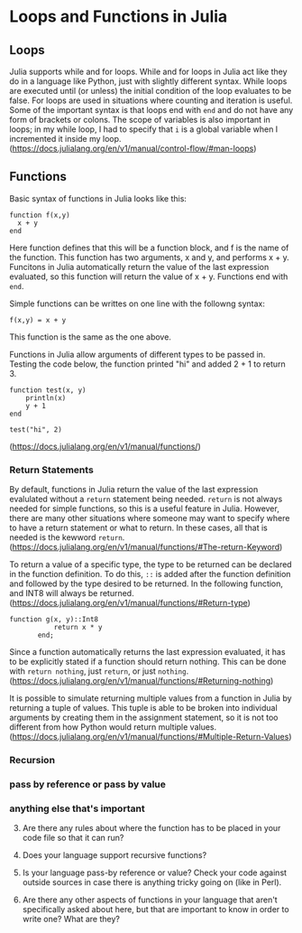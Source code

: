 # Loops and Functions in Julia

## Loops
Julia supports while and for loops. While and for loops in Julia act like they do in a language like Python, just with slightly different syntax. While loops are executed until (or unless) the initial condition of the loop evaluates to be false. For loops are used in situations where counting and iteration is useful. Some of the important syntax is that loops end with ```end``` and do not have any form of brackets or colons. The scope of variables is also important in loops; in my while loop, I had to specify that ```i``` is a global variable when I incremented it inside my loop. (https://docs.julialang.org/en/v1/manual/control-flow/#man-loops)


## Functions

Basic syntax of functions in Julia looks like this:
```
function f(x,y)
  x + y
end
```
Here function defines that this will be a function block, and f is the name of the function. This function has two arguments, x and y, and performs x + y. Funcitons in Julia automatically return the value of the last expression evaluated, so this function will return the value of x + y. Functions end with ```end```. 

Simple functions can be writtes on one line with the followng syntax:

```f(x,y) = x + y```

This function is the same as the one above. 

Functions in Julia allow arguments of different types to be passed in. Testing the code below, the function printed "hi" and added 2 + 1 to return 3. 

```
function test(x, y)
    println(x)
    y + 1
end

test("hi", 2)
```

(https://docs.julialang.org/en/v1/manual/functions/)

### Return Statements

By default, functions in Julia return the value of the last expression evalulated without a ```return``` statement being needed. ```return``` is not always needed for simple functions, so this is a useful feature in Julia. However, there are many other situations where someone may want to specify where to have a return statement or what to return. In these cases, all that is needed is the kewword ```return```. (https://docs.julialang.org/en/v1/manual/functions/#The-return-Keyword)

To return a value of a specific type, the type to be returned can be declared in the function definition. To do this, ```::``` is added after the function definition and followed by the type desired to be returned. In the following function, and INT8 will always be returned. (https://docs.julialang.org/en/v1/manual/functions/#Return-type)

```
function g(x, y)::Int8
           return x * y
       end;
```

Since a function automatically returns the last expression evaluated, it has to be explicitly stated if a function should return nothing. This can be done with ```return nothing```, just ```return```, or just ```nothing```. (https://docs.julialang.org/en/v1/manual/functions/#Returning-nothing)

It is possible to simulate returning multiple values from a function in Julia  by returning a tuple of values. This tuple is able to be broken into individual arguments by creating them in the assignment statement, so it is not too different from how Python would return multiple values. (https://docs.julialang.org/en/v1/manual/functions/#Multiple-Return-Values)


### Recursion





### pass by reference or pass by value

### anything else that's important


3. Are there any rules about where the function has to be placed in your code file so that it can
run?
4. Does your language support recursive functions?


7. Is your language pass-by reference or value? Check your code against outside sources in case
there is anything tricky going on (like in Perl).
8. Are there any other aspects of functions in your language that aren't specifically asked about
here, but that are important to know in order to write one? What are they?
